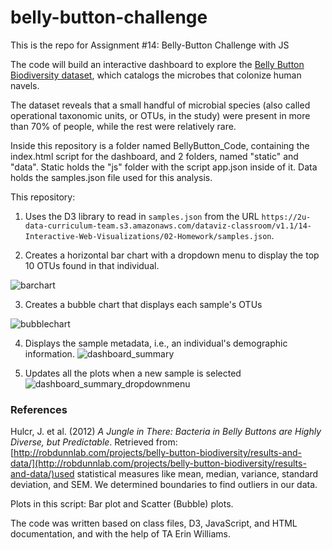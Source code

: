 # belly-button-challenge
This is the repo for Assignment #14: Belly-Button Challenge with JS

The code will build an interactive dashboard to explore the [Belly Button Biodiversity dataset](http://robdunnlab.com/projects/belly-button-biodiversity/), which catalogs the microbes that colonize human navels.

The dataset reveals that a small handful of microbial species (also called operational taxonomic units, or OTUs, in the study) were present in more than 70% of people, while the rest were relatively rare.

Inside this repository is a folder named BellyButton_Code, containing the index.html script for the dashboard, and 2 folders, named "static" and "data". Static holds the "js" folder with the script app.json inside of it. Data holds the samples.json file used for this analysis.

This repository:
1. Uses the D3 library to read in `samples.json` from the URL `https://2u-data-curriculum-team.s3.amazonaws.com/dataviz-classroom/v1.1/14-Interactive-Web-Visualizations/02-Homework/samples.json`.

2. Creates a horizontal bar chart with a dropdown menu to display the top 10 OTUs found in that individual.

![barchart](https://github.com/lmacciomaretto/belly-button-challenge/assets/126762600/39c24b6f-ad97-49bc-9845-4c7f273800e3)

3. Creates a bubble chart that displays each sample's OTUs

![bubblechart](https://github.com/lmacciomaretto/belly-button-challenge/assets/126762600/66220648-41c6-42b1-ba92-b3926539e898)

4. Displays the sample metadata, i.e., an individual's demographic information.
![dashboard_summary](https://github.com/lmacciomaretto/belly-button-challenge/assets/126762600/e7c89fdc-611f-4e0f-a4a2-99283d3d89e3)

5. Updates all the plots when a new sample is selected
![dashboard_summary_dropdownmenu](https://github.com/lmacciomaretto/belly-button-challenge/assets/126762600/643b67c4-1b2d-4d3b-984b-817d30b7563c)

### References

Hulcr, J. et al. (2012) *A Jungle in There: Bacteria in Belly Buttons are Highly Diverse, but Predictable*. Retrieved from: [http://robdunnlab.com/projects/belly-button-biodiversity/results-and-data/](http://robdunnlab.com/projects/belly-button-biodiversity/results-and-data/)used statistical measures like mean, median, variance, standard deviation, and SEM. We determined boundaries to find outliers in our data.

Plots in this script: Bar plot and Scatter (Bubble) plots.

The code was written based on class files, D3, JavaScript, and HTML documentation, and with the help of TA Erin Williams.
